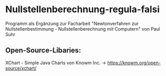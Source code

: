 # Nullstellenberechnung-regula-falsi
Programm als Ergänzung zur Facharbeit "Newtonverfahren zur Nullstellenbestimmung - Nullstellenberechnung mit Computern" von Paul Suhr

## Open-Source-Libaries:
XChart - Simple Java Charts von Knowm Inc. -> https://knowm.org/open-source/xchart/
